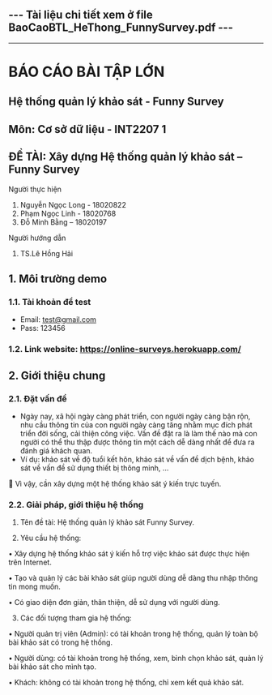 ## --- Tài liệu chi tiết xem ở file BaoCaoBTL_HeThong_FunnySurvey.pdf ---

 ---------------------

# BÁO CÁO BÀI TẬP LỚN
## Hệ thống quản lý khảo sát - Funny Survey 

## Môn: Cơ sở dữ liệu - INT2207 1
## ĐỀ TÀI: Xây dựng Hệ thống quản lý khảo sát – Funny Survey 

Người thực hiện	     
1.	Nguyễn Ngọc Long - 18020822
2.	Phạm Ngọc Linh - 18020768
3.	Đỗ Minh Bằng – 18020197

Người hướng dẫn	     
1. TS.Lê Hồng Hải

## 1. Môi trường demo
### 1.1.	Tài khoản để test
* Email: test@gmail.com
* Pass: 123456

### 1.2.	Link website: https://online-surveys.herokuapp.com/

## 2. Giới thiệu chung

### 2.1.	 Đặt vấn đề

*	Ngày nay, xã hội ngày càng phát triển, con người ngày càng bận rộn, nhu cầu thông tin của con người ngày càng tăng nhằm mục đích phát triển đời sống, cải thiện công việc. Vấn đề đặt ra là làm thế nào mà con người có thể thu thập được thông tin một cách dễ dàng nhất để đưa ra đánh giá khách quan.
*	Ví dụ: khảo sát về độ tuổi kết hôn, khảo sát về vấn đề dịch bệnh, khảo sát về vấn đề sử dụng thiết bị thông minh, …

	Vì vậy, cần xây dựng một hệ thống khảo sát ý kiến trực tuyến. 

### 2.2.	Giải pháp, giới thiệu hệ thống

1. Tên đề tài: Hệ thống quản lý khảo sát Funny Survey.

2.	Yêu cầu hệ thống:

• Xây dựng hệ thống khảo sát ý kiến hỗ trợ việc khảo sát được thực hiện trên Internet.

• Tạo và quản lý các bài khảo sát giúp người dùng dễ dàng thu nhập thông tin mong muốn.

• Có giao diện đơn giản, thân thiện, dễ sử dụng với người dùng. 

3.	Các đối tượng tham gia hệ thống:

• Người quản trị viên (Admin): có tài khoản trong hệ thống, quản lý toàn bộ bài khảo sát có trong hệ thống.

• Người dùng: có tài khoản trong hệ thống, xem, bình chọn khảo sát, quản lý bài khảo sát cho mình tạo.

• Khách: không có tài khoản trong hệ thống, chỉ xem kết quả khảo sát.
